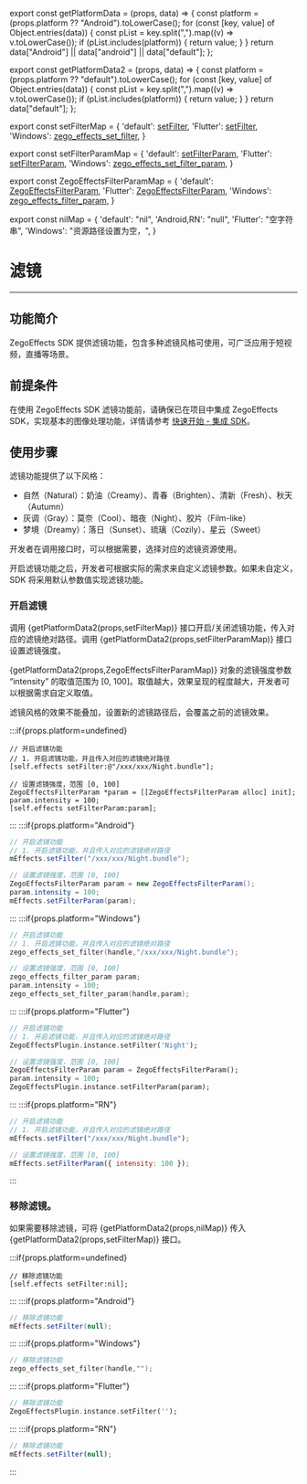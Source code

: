 export const getPlatformData = (props, data) => {
    const platform = (props.platform ?? "Android").toLowerCase();
    for (const [key, value] of Object.entries(data)) {
        const pList = key.split(",").map((v) => v.toLowerCase());
        if (pList.includes(platform)) {
            return value;
        }
    }
    return data["Android"] || data["android"] || data["default"];
};

export const getPlatformData2 = (props, data) => {
    const platform = (props.platform ?? "default").toLowerCase();
    for (const [key, value] of Object.entries(data)) {
        const pList = key.split(",").map((v) => v.toLowerCase());
        if (pList.includes(platform)) {
            return value;
        }
    }
    return data["default"];
};

export const setFilterMap = {
    'default': <a href="@setFilter" target='_blank'>setFilter</a>,
    'Flutter': <a href="https://doc-zh.zego.im/unique-api/ai-effects-sdk/zh/dart_flutter/zego_effects_plugin/ZegoEffectsPlugin/setFilter.html" target='_blank'>setFilter</a>,
    'Windows': <a href="@zego_effects_set_filter" target='_blank'>zego_effects_set_filter</a>,
}

export const setFilterParamMap = {
    'default': <a href="@setFilterParam" target='_blank'>setFilterParam</a>,
    'Flutter': <a href="https://doc-zh.zego.im/unique-api/ai-effects-sdk/zh/dart_flutter/zego_effects_plugin/ZegoEffectsPlugin/setFilterParam.html" target='_blank'>setFilterParam</a>,
    'Windows': <a href="@zego_effects_set_filter_param" target='_blank'>zego_effects_set_filter_param</a>,
}


export const ZegoEffectsFilterParamMap = {
    'default': <a href="@-ZegoEffectsFilterParam" target='_blank'>ZegoEffectsFilterParam</a>,
    'Flutter': <a href="https://doc-zh.zego.im/unique-api/ai-effects-sdk/zh/dart_flutter/zego_effects_defines/ZegoEffectsFilterParam-class.html" target='_blank'>ZegoEffectsFilterParam</a>,
    'Windows': <a href="@zego_effects_filter_param" target='_blank'>zego_effects_filter_param</a>,
}

export const nilMap = {
    'default': "nil",
    'Android,RN': "null",
    'Flutter': "空字符串",
    'Windows': "资源路径设置为空，",
}

# 滤镜

- - -

## 功能简介

ZegoEffects SDK 提供滤镜功能，包含多种滤镜风格可使用，可广泛应用于短视频，直播等场景。

## 前提条件

在使用 ZegoEffects SDK 滤镜功能前，请确保已在项目中集成 ZegoEffects SDK，实现基本的图像处理功能，详情请参考 [快速开始 - 集成 SDK](/ai-effects-ios-objc/quick-starts/import-the-sdk)。

## 使用步骤

滤镜功能提供了以下风格：
- 自然（Natural）：奶油（Creamy）、青春（Brighten）、清新（Fresh）、秋天（Autumn）
- 灰调（Gray）：莫奈（Cool）、暗夜（Night）、胶片（Film-like）
- 梦境（Dreamy）：落日（Sunset）、琉璃（Cozily）、星云（Sweet）

开发者在调用接口时，可以根据需要，选择对应的滤镜资源使用。

开启滤镜功能之后，开发者可根据实际的需求来自定义滤镜参数。如果未自定义，SDK 将采用默认参数值实现滤镜功能。


### 开启滤镜

调用 {getPlatformData2(props,setFilterMap)} 接口开启/关闭滤镜功能，传入对应的滤镜绝对路径。调用 {getPlatformData2(props,setFilterParamMap)} 接口设置滤镜强度。

{getPlatformData2(props,ZegoEffectsFilterParamMap)} 对象的滤镜强度参数 “intensity” 的取值范围为 [0, 100]。取值越大，效果呈现的程度越大，开发者可以根据需求自定义取值。

<Warning title="注意">
滤镜风格的效果不能叠加，设置新的滤镜路径后，会覆盖之前的滤镜效果。
</Warning>

:::if{props.platform=undefined}
```objc
// 开启滤镜功能
// 1. 开启滤镜功能，并且传入对应的滤镜绝对路径
[self.effects setFilter:@"/xxx/xxx/Night.bundle"];

// 设置滤镜强度，范围 [0, 100]
ZegoEffectsFilterParam *param = [[ZegoEffectsFilterParam alloc] init];
param.intensity = 100;
[self.effects setFilterParam:param];
```
:::
:::if{props.platform="Android"}
```java
// 开启滤镜功能
// 1. 开启滤镜功能，并且传入对应的滤镜绝对路径
mEffects.setFilter("/xxx/xxx/Night.bundle");

// 设置滤镜强度，范围 [0, 100]
ZegoEffectsFilterParam param = new ZegoEffectsFilterParam();
param.intensity = 100;
mEffects.setFilterParam(param);
```
:::
:::if{props.platform="Windows"}
```c
// 开启滤镜功能
// 1. 开启滤镜功能，并且传入对应的滤镜绝对路径
zego_effects_set_filter(handle,"/xxx/xxx/Night.bundle");

// 设置滤镜强度，范围 [0, 100]
zego_effects_filter_param param;
param.intensity = 100;
zego_effects_set_filter_param(handle,param);
```
:::
:::if{props.platform="Flutter"}
```dart
// 开启滤镜功能
// 1. 开启滤镜功能，并且传入对应的滤镜绝对路径
ZegoEffectsPlugin.instance.setFilter('Night');

// 设置滤镜强度，范围 [0, 100]
ZegoEffectsFilterParam param = ZegoEffectsFilterParam();
param.intensity = 100;
ZegoEffectsPlugin.instance.setFilterParam(param);
```
:::
:::if{props.platform="RN"}
```javascript
// 开启滤镜功能
// 1. 开启滤镜功能，并且传入对应的滤镜绝对路径
mEffects.setFilter("/xxx/xxx/Night.bundle");

// 设置滤镜强度，范围 [0, 100]
mEffects.setFilterParam({ intensity: 100 });
```
:::

### 移除滤镜。

如果需要移除滤镜，可将 {getPlatformData2(props,nilMap)} 传入 {getPlatformData2(props,setFilterMap)} 接口。

:::if{props.platform=undefined}
```objc
// 移除滤镜功能
[self.effects setFilter:nil];
```
:::
:::if{props.platform="Android"}
```java
// 移除滤镜功能
mEffects.setFilter(null);
```
:::
:::if{props.platform="Windows"}
```c
// 移除滤镜功能
zego_effects_set_filter(handle,"");
```
:::
:::if{props.platform="Flutter"}
```dart
// 移除滤镜功能
ZegoEffectsPlugin.instance.setFilter('');
```
:::
:::if{props.platform="RN"}
```javascript
// 移除滤镜功能
mEffects.setFilter(null);
```
:::